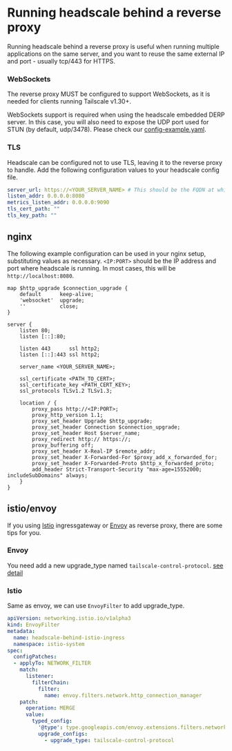 # Running headscale behind a reverse proxy

Running headscale behind a reverse proxy is useful when running multiple applications on the same server, and you want to reuse the same external IP and port - usually tcp/443 for HTTPS.

### WebSockets

The reverse proxy MUST be configured to support WebSockets, as it is needed for clients running Tailscale v1.30+.

WebSockets support is required when using the headscale embedded DERP server. In this case, you will also need to expose the UDP port used for STUN (by default, udp/3478). Please check our [config-example.yaml](https://github.com/juanfont/headscale/blob/main/config-example.yaml).

### TLS

Headscale can be configured not to use TLS, leaving it to the reverse proxy to handle. Add the following configuration values to your headscale config file.

```yaml
server_url: https://<YOUR_SERVER_NAME> # This should be the FQDN at which headscale will be served
listen_addr: 0.0.0.0:8080
metrics_listen_addr: 0.0.0.0:9090
tls_cert_path: ""
tls_key_path: ""
```

## nginx

The following example configuration can be used in your nginx setup, substituting values as necessary. `<IP:PORT>` should be the IP address and port where headscale is running. In most cases, this will be `http://localhost:8080`.

```Nginx
map $http_upgrade $connection_upgrade {
    default      keep-alive;
    'websocket'  upgrade;
    ''           close;
}

server {
    listen 80;
	listen [::]:80;

	listen 443      ssl http2;
	listen [::]:443 ssl http2;

    server_name <YOUR_SERVER_NAME>;

    ssl_certificate <PATH_TO_CERT>;
    ssl_certificate_key <PATH_CERT_KEY>;
    ssl_protocols TLSv1.2 TLSv1.3;

    location / {
        proxy_pass http://<IP:PORT>;
        proxy_http_version 1.1;
        proxy_set_header Upgrade $http_upgrade;
        proxy_set_header Connection $connection_upgrade;
        proxy_set_header Host $server_name;
        proxy_redirect http:// https://;
        proxy_buffering off;
        proxy_set_header X-Real-IP $remote_addr;
        proxy_set_header X-Forwarded-For $proxy_add_x_forwarded_for;
        proxy_set_header X-Forwarded-Proto $http_x_forwarded_proto;
        add_header Strict-Transport-Security "max-age=15552000; includeSubDomains" always;
    }
}
```

## istio/envoy
If you using [Istio](https://istio.io/) ingressgateway or [Envoy](https://www.envoyproxy.io/) as reverse proxy, there are some tips for you. 

### Envoy
You need add a new upgrade_type named `tailscale-control-protocol`. [see detail](https://www.envoyproxy.io/docs/envoy/latest/api-v3/extensions/filters/network/http_connection_manager/v3/http_connection_manager.proto#extensions-filters-network-http-connection-manager-v3-httpconnectionmanager-upgradeconfig)

### Istio
Same as envoy, we can use `EnvoyFilter` to add upgrade_type.
```yaml
apiVersion: networking.istio.io/v1alpha3
kind: EnvoyFilter
metadata:
  name: headscale-behind-istio-ingress
  namespace: istio-system
spec:
  configPatches:
  - applyTo: NETWORK_FILTER
    match:
      listener:
        filterChain:
          filter:
            name: envoy.filters.network.http_connection_manager
    patch:
      operation: MERGE
      value:
        typed_config:
          '@type': type.googleapis.com/envoy.extensions.filters.network.http_connection_manager.v3.HttpConnectionManager
          upgrade_configs:
            - upgrade_type: tailscale-control-protocol
```